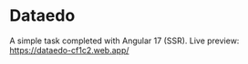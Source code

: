 # Dataedo

A simple task completed with Angular 17 (SSR).
Live preview: https://dataedo-cf1c2.web.app/
